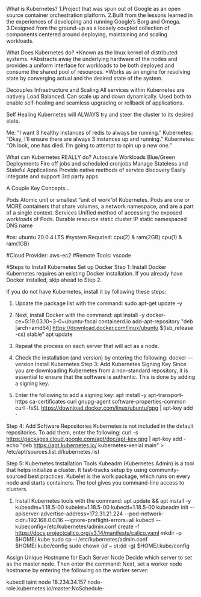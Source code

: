 

What is Kubernetes?
1.Project that was spun out of Google as an open source container orchestration platform.
2.Built from the lessons learned in the experiences of developing and running Google’s Borg and Omega.
3.Designed from the ground-up as a loosely coupled collection of components centered around deploying, maintaining and scaling workloads.

What Does Kubernetes do?
*Known as the linux kernel of distributed systems.
*Abstracts away the underlying hardware of the nodes and provides a uniform interface for workloads to be both deployed and consume the shared pool of resources.
*Works as an engine for resolving state by converging actual and the desired state of the system.

Decouples Infrastructure and Scaling
All services within Kubernetes are natively Load Balanced.
Can scale up and down dynamically.
Used both to enable self-healing and seamless upgrading or rollback of applications.

Self Healing
Kubernetes will ALWAYS try and steer the cluster to its desired state.

Me: “I want 3 healthy instances of redis to always be running.”
Kubernetes: “Okay, I’ll ensure there are always 3 instances up and running.”
Kubernetes: “Oh look, one has died. I’m going to attempt to spin up a new one.”

What can Kubernetes REALLY do?
Autoscale Workloads
Blue/Green Deployments
Fire off jobs and scheduled cronjobs
Manage Stateless and Stateful Applications
Provide native methods of service discovery
Easily integrate and support 3rd party apps

A Couple 
Key Concepts...

Pods
Atomic unit or smallest “unit of work”of Kubernetes.
Pods are one or MORE containers that share volumes, a network namespace, and are a part of a single context.
Services
Unified method of accessing the exposed workloads of Pods. 
Durable resource
static cluster IP
static namespaced DNS name




#os:                    ubuntu 20.0.4 LTS
#system Requried:       cpu(2) & ram(2GB)  <master node>
                        cpu(1) & ram(1GB)  <master node>
                        
#Cloud  Provider:       aws-ec2 
#Remote Tools:          vscode

#Steps to Install Kubernetes
Set up Docker
Step 1: Install Docker
Kubernetes requires an existing Docker installation. If you already have Docker installed, skip ahead to Step 2.

If you do not have Kubernetes, install it by following these steps:

1. Update the package list with the command:
    sudo apt-get update -y 

2. Next, install Docker with the command:
   apt install -y docker-ce=5:19.03.10~3-0~ubuntu-focal containerd.io
   add-apt-repository "deb [arch=amd64] https://download.docker.com/linux/ubuntu $(lsb_release -cs) stable"
   apt update

3. Repeat the process on each server that will act as a node.
4. Check the installation (and version) by entering the following:
   docker ––version
Install Kubernetes
Step 3: Add Kubernetes Signing Key
Since you are downloading Kubernetes from a non-standard repository, it is essential to ensure that the software is authentic. This is done by adding a signing key.

1. Enter the following to add a signing key:
    apt install -y apt-transport-https ca-certificates curl gnupg-agent software-properties-common
    curl -fsSL https://download.docker.com/linux/ubuntu/gpg | apt-key add -   

Step 4: Add Software Repositories
Kubernetes is not included in the default repositories. To add them, enter the following:
  curl -s https://packages.cloud.google.com/apt/doc/apt-key.gpg | apt-key add -
  echo "deb https://apt.kubernetes.io/ kubernetes-xenial main" > /etc/apt/sources.list.d/kubernetes.list

Step 5: Kubernetes Installation Tools
Kubeadm (Kubernetes Admin) is a tool that helps initialize a cluster. It fast-tracks setup by using community-sourced best practices. Kubelet is the work package, which runs on every node and starts containers. The tool gives you command-line access to clusters.

1. Install Kubernetes tools with the command:
  apt update && apt install -y kubeadm=1.18.5-00 kubelet=1.18.5-00 kubectl=1.18.5-00
kubeadm init --apiserver-advertise-address=172.31.21.224 --pod-network-cidr=192.168.0.0/16  --ignore-preflight-errors=all
kubectl --kubeconfig=/etc/kubernetes/admin.conf create -f https://docs.projectcalico.org/v3.14/manifests/calico.yaml
mkdir -p $HOME/.kube
sudo cp -i /etc/kubernetes/admin.conf $HOME/.kube/config
sudo chown $(id -u):$(id -g) $HOME/.kube/config

Assign Unique Hostname for Each Server Node 
Decide which server to set as the master node. Then enter the command:
Next, set a worker node hostname by entering the following on the worker server:

kubectl taint node 18.234.34.157 node-role.kubernetes.io/master:NoSchedule-
